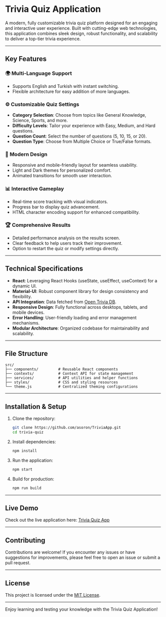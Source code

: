 # Trivia Quiz Application

A modern, fully customizable trivia quiz platform designed for an engaging and interactive user experience. Built with cutting-edge web technologies, this application combines sleek design, robust functionality, and scalability to deliver a top-tier trivia experience.

---

## Key Features

### 🌍 **Multi-Language Support**
- Supports English and Turkish with instant switching.
- Flexible architecture for easy addition of more languages.

### ⚙️ **Customizable Quiz Settings**
- **Category Selection**: Choose from topics like General Knowledge, Science, Sports, and more.
- **Difficulty Levels**: Tailor your experience with Easy, Medium, and Hard questions.
- **Question Count**: Select the number of questions (5, 10, 15, or 20).
- **Question Type**: Choose from Multiple Choice or True/False formats.

### 🎨 **Modern Design**
- Responsive and mobile-friendly layout for seamless usability.
- Light and Dark themes for personalized comfort.
- Animated transitions for smooth user interaction.

### 📊 **Interactive Gameplay**
- Real-time score tracking with visual indicators.
- Progress bar to display quiz advancement.
- HTML character encoding support for enhanced compatibility.

### 🏆 **Comprehensive Results**
- Detailed performance analysis on the results screen.
- Clear feedback to help users track their improvement.
- Option to restart the quiz or modify settings directly.

---

## Technical Specifications

- **React**: Leveraging React Hooks (useState, useEffect, useContext) for a dynamic UI.
- **Material-UI**: Robust component library for design consistency and flexibility.
- **API Integration**: Data fetched from [Open Trivia DB](https://opentdb.com/).
- **Responsive Design**: Fully functional across desktops, tablets, and mobile devices.
- **Error Handling**: User-friendly loading and error management mechanisms.
- **Modular Architecture**: Organized codebase for maintainability and scalability.

---

## File Structure

```
src/
├── components/         # Reusable React components
├── contexts/           # Context API for state management
├── services/           # API utilities and helper functions
├── styles/             # CSS and styling resources
└── theme.js            # Centralized theming configurations
```

---

## Installation & Setup

1. Clone the repository:
   ```bash
   git clone https://github.com/asoron/TriviaApp.git
   cd trivia-quiz
   ```

2. Install dependencies:
   ```bash
   npm install
   ```

3. Run the application:
   ```bash
   npm start
   ```

4. Build for production:
   ```bash
   npm run build
   ```

---

## Live Demo

Check out the live application here: [Trivia Quiz App](https://asorontriviapp.netlify.app/)

---

## Contributing
Contributions are welcome! If you encounter any issues or have suggestions for improvements, please feel free to open an issue or submit a pull request.

---

## License
This project is licensed under the [MIT License](LICENSE).

---

Enjoy learning and testing your knowledge with the Trivia Quiz Application!

